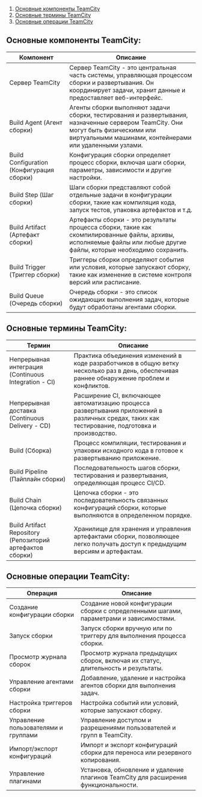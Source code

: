 1. [Основные компоненты TeamCity](#основные-компоненты-teamcity)
2. [Основные термины TeamCity](#основные-термины-teamcity)
3. [Основные операции TeamCity](#основные-операции-teamcity)


## Основные компоненты TeamCity:

| Компонент | Описание |
| --- | --- |
| Сервер TeamCity | Сервер TeamCity - это центральная часть системы, управляющая процессом сборки и развертывания. Он координирует задачи, хранит данные и предоставляет веб-интерфейс. |
| Build Agent (Агент сборки) | Агенты сборки выполняют задачи сборки, тестирования и развертывания, назначенные сервером TeamCity. Они могут быть физическими или виртуальными машинами, контейнерами или удаленными узлами. |
| Build Configuration (Конфигурация сборки) | Конфигурация сборки определяет процесс сборки, включая шаги сборки, параметры, зависимости и другие настройки. |
| Build Step (Шаг сборки) | Шаги сборки представляют собой отдельные задачи в конфигурации сборки, такие как компиляция кода, запуск тестов, упаковка артефактов и т.д. |
| Build Artifact (Артефакт сборки) | Артефакты сборки - это результаты процесса сборки, такие как скомпилированные файлы, архивы, исполняемые файлы или любые другие файлы, которые необходимо сохранить. |
| Build Trigger (Триггер сборки) | Триггеры сборки определяют события или условия, которые запускают сборку, такие как изменение в системе контроля версий или расписание. |
| Build Queue (Очередь сборки) | Очередь сборки - это список ожидающих выполнения задач, которые будут обработаны агентами сборки. |

## Основные термины TeamCity:

| Термин | Описание |
| --- | --- |
| Непрерывная интеграция (Continuous Integration - CI) | Практика объединения изменений в коде разработчиков в общую ветку несколько раз в день, обеспечивая раннее обнаружение проблем и конфликтов. |
| Непрерывная доставка (Continuous Delivery - CD) | Расширение CI, включающее автоматизацию процесса развертывания приложений в различных средах, таких как тестирование, подготовка и производство. |
| Build (Сборка) | Процесс компиляции, тестирования и упаковки исходного кода в готовое к развертыванию приложение. |
| Build Pipeline (Пайплайн сборки) | Последовательность шагов сборки, тестирования и развертывания, определяющая процесс CI/CD. |
| Build Chain (Цепочка сборки) | Цепочка сборки - это последовательность связанных конфигураций сборки, которые выполняются в определенном порядке. |
| Build Artifact Repository (Репозиторий артефактов сборки) | Хранилище для хранения и управления артефактами сборки, позволяющее легко получать доступ к предыдущим версиям и артефактам. |

## Основные операции TeamCity:

| Операция | Описание |
| --- | --- |
| Создание конфигурации сборки | Создание новой конфигурации сборки с определенными шагами, параметрами и зависимостями. |
| Запуск сборки | Запуск сборки вручную или по триггеру для выполнения процесса сборки. |
| Просмотр журнала сборок | Просмотр журнала предыдущих сборок, включая их статус, длительность и результаты. |
| Управление агентами сборки | Добавление, удаление и настройка агентов сборки для выполнения задач. |
| Настройка триггеров сборки | Настройка событий или условий, которые запускают сборку. |
| Управление пользователями и группами | Управление доступом и разрешениями пользователей и групп в TeamCity. |
| Импорт/экспорт конфигураций | Импорт и экспорт конфигураций сборки для переноса или резервного копирования. |
| Управление плагинами | Установка, обновление и удаление плагинов TeamCity для расширения функциональности. |

